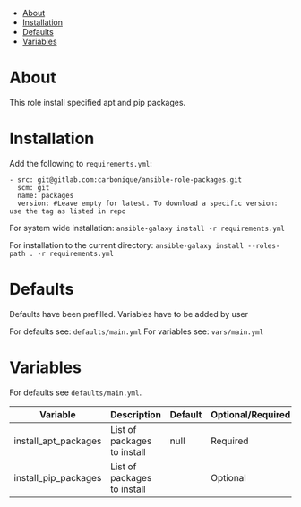 - [About](#about)
- [Installation](#installation)
- [Defaults](#defaults)
- [Variables](#variables)

# About

This role install specified apt and pip packages.

# Installation

Add the following to `requirements.yml`:

```
- src: git@gitlab.com:carbonique/ansible-role-packages.git
  scm: git
  name: packages
  version: #Leave empty for latest. To download a specific version: use the tag as listed in repo
```

For system wide installation:
`ansible-galaxy install -r requirements.yml`

For installation to the current directory:
`ansible-galaxy install --roles-path . -r requirements.yml`

# Defaults

Defaults have been prefilled. Variables have to be added by user

For defaults see: `defaults/main.yml`
For variables see: `vars/main.yml`






# Variables

For defaults see `defaults/main.yml`.

| Variable           | Description                                                                                                    | Default                  | Optional/Required |   |
|--------------------|----------------------------------------------------------------------------------------------------------------|--------------------------|-------------------|---|
| install_apt_packages    | List of packages to install                                 | null                     | Required          |   | Optional
| install_pip_packages      | List of packages to install                                                                                         |             | Optional          |   |